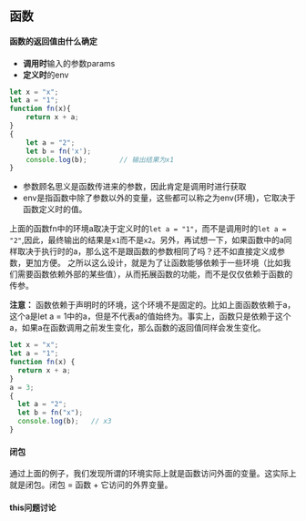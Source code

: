 ## 函数

####  函数的返回值由什么确定
* **调用时**输入的参数params
* **定义时**的env
```javascript
let x = "x";
let a = "1";
function fn(x){
    return x + a;
}
{
    let a = "2";
    let b = fn('x');
    console.log(b);        // 输出结果为x1
}
```
* 参数顾名思义是函数传进来的参数，因此肯定是调用时进行获取
* env是指函数中除了参数以外的变量，这些都可以称之为env(环境)，它取决于函数定义时的值。

上面的函数fn中的环境a取决于定义时的`let a = "1"`，而不是调用时的`let a = "2"`,因此，最终输出的结果是`x1`而不是`x2`。另外，再试想一下，如果函数中的a同样取决于执行时的a，那么这不是跟函数的参数相同了吗？还不如直接定义成参数，更加方便。
之所以这么设计，就是为了让函数能够依赖于一些环境（比如我们需要函数依赖外部的某些值），从而拓展函数的功能，而不是仅仅依赖于函数的传参。

**注意：**
函数依赖于声明时的环境，这个环境不是固定的。比如上面函数依赖于a，这个a是let a = 1中的a，但是不代表a的值始终为。事实上，函数只是依赖于这个a，如果a在函数调用之前发生变化，那么函数的返回值同样会发生变化。
```javascript
let x = "x";
let a = "1";
function fn(x) {
  return x + a;
}
a = 3;
{
  let a = "2";
  let b = fn("x");
  console.log(b);   // x3
}
```


#### 闭包

通过上面的例子，我们发现所谓的环境实际上就是函数访问外面的变量。这实际上就是闭包。闭包 = 函数 + 它访问的外界变量。


#### this问题讨论
